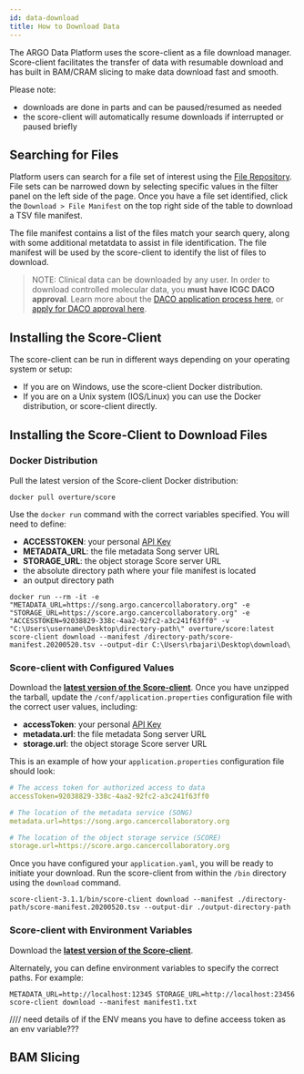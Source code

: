 ```yaml
---
id: data-download
title: How to Download Data
---
```


The ARGO Data Platform uses the score-client as a file download manager. Score-client facilitates the transfer of data with resumable download and has built in BAM/CRAM slicing to make data download fast and smooth.

Please note:

- downloads are done in parts and can be paused/resumed as needed
- the score-client will automatically resume downloads if interrupted or paused briefly

## Searching for Files

Platform users can search for a file set of interest using the [File Repository](https://platform.icgc-argo.org/repository). File sets can be narrowed down by selecting specific values in the filter panel on the left side of the page. Once you have a file set identified, click the `Download > File Manifest` on the top right side of the table to download a TSV file manifest.

The file manifest contains a list of the files match your search query, along with some additional metatdata to assist in file identification. The file manifest will be used by the score-client to identify the list of files to download.

> NOTE: Clinical data can be downloaded by any user. In order to download controlled molecular data, you **must have ICGC DACO approval**. Learn more about the [DACO application process here](data-access), or [apply for DACO approval here](https://icgc.org/daco).

## Installing the Score-Client

The score-client can be run in different ways depending on your operating system or setup:

- If you are on Windows, use the score-client Docker distribution.
- If you are on a Unix system (IOS/Linux) you can use the Docker distribution, or score-client directly.

## Installing the Score-Client to Download Files

### Docker Distribution

Pull the latest version of the Score-client Docker distribution:

```
docker pull overture/score
```

Use the `docker run` command with the correct variables specified. You will need to define:

- **ACCESSTOKEN**: your personal [API Key](/docs/data-access/user-profile-and-token)
- **METADATA_URL**: the file metadata Song server URL
- **STORAGE_URL**: the object storage Score server URL
- the absolute directory path where your file manifest is located
- an output directory path

```
docker run --rm -it -e "METADATA_URL=https://song.argo.cancercollaboratory.org" -e "STORAGE_URL=https://score.argo.cancercollaboratory.org" -e "ACCESSTOKEN=92038829-338c-4aa2-92fc2-a3c241f63ff0" -v "C:\Users\username\Desktop\directory-path\" overture/score:latest score-client download --manifest /directory-path/score-manifest.20200520.tsv --output-dir C:\Users\rbajari\Desktop\download\
```

### Score-client with Configured Values

Download the **[latest version of the Score-client](https://artifacts.oicr.on.ca/artifactory/dcc-release/bio/overture/score-client/[RELEASE]/score-client-[RELEASE]-dist.tar.gz)**.
Once you have unzipped the tarball, update the `/conf/application.properties` configuration file with the correct user values, including:

- **accessToken**: your personal [API Key](/docs/data-accessuser-profile-and-token)
- **metadata.url**: the file metadata Song server URL
- **storage.url**: the object storage Score server URL

This is an example of how your `application.properties` configuration file should look:

```yaml
# The access token for authorized access to data
accessToken=92038829-338c-4aa2-92fc2-a3c241f63ff0

# The location of the metadata service (SONG)
metadata.url=https://song.argo.cancercollaboratory.org

# The location of the object storage service (SCORE)
storage.url=https://score.argo.cancercollaboratory.org
```

Once you have configured your `application.yaml`, you will be ready to initiate your download. Run the score-client from within the `/bin` directory using the `download` command.

```
score-client-3.1.1/bin/score-client download --manifest ./directory-path/score-manifest.20200520.tsv --output-dir ./output-directory-path
```

### Score-client with Environment Variables

Download the **[latest version of the Score-client](https://artifacts.oicr.on.ca/artifactory/dcc-release/bio/overture/score-client/[RELEASE]/score-client-[RELEASE]-dist.tar.gz)**.

Alternately, you can define environment variables to specify the correct paths. For example:

```
METADATA_URL=http://localhost:12345 STORAGE_URL=http://localhost:23456 score-client download --manifest manifest1.txt
```

//// need details of if the ENV means you have to define acceess token as an env variable???

## BAM Slicing
